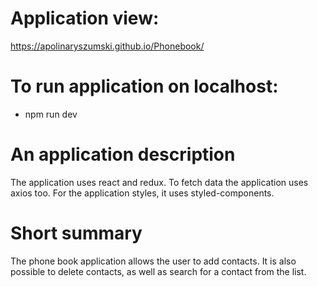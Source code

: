 # Application view:

https://apolinaryszumski.github.io/Phonebook/

# To run application on localhost:

- npm run dev

# An application description

The application uses react and redux.
To fetch data the application uses axios too.
For the application styles, it uses styled-components.

# Short summary

The phone book application allows the user to add contacts. It is also possible to delete contacts, as well as search for a contact from the list.
